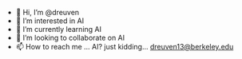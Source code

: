 - 👋 Hi, I’m @dreuven
- 👀 I’m interested in AI
- 🌱 I’m currently learning AI
- 💞️ I’m looking to collaborate on AI
- 📫 How to reach me ... AI? just kidding... dreuven13@berkeley.edu

<!---
dreuven/dreuven is a ✨ special ✨ repository because its `README.md` (this file) appears on your GitHub profile.
You can click the Preview link to take a look at your changes.
--->
